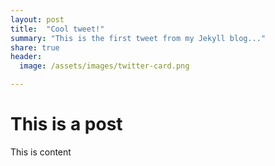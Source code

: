 ```yaml
---
layout: post
title:  "Cool tweet!"
summary: "This is the first tweet from my Jekyll blog..."
share: true
header:
  image: /assets/images/twitter-card.png

---
```



# This is a post

This is content
